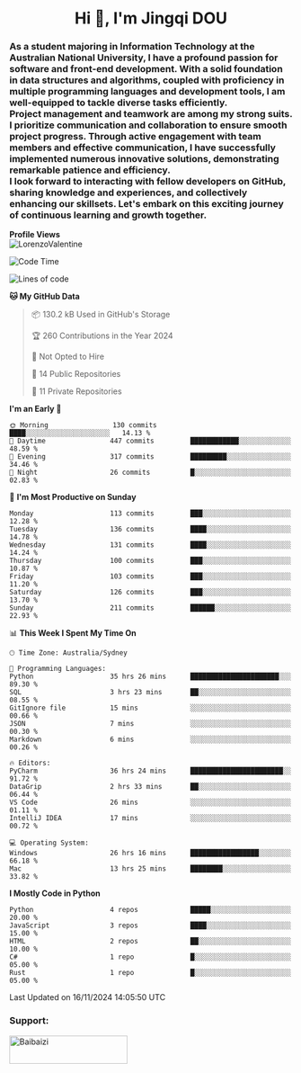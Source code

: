 <h1 align="center">Hi 👋, I'm Jingqi DOU</h1>
<h3 align="left">
As a student majoring in Information Technology at the Australian National University, I have a profound passion for software and front-end development. With a solid foundation in data structures and algorithms, coupled with proficiency in multiple programming languages and development tools, I am well-equipped to tackle diverse tasks efficiently. <br>
Project management and teamwork are among my strong suits. I prioritize communication and collaboration to ensure smooth project progress. Through active engagement with team members and effective communication, I have successfully implemented numerous innovative solutions, demonstrating remarkable patience and efficiency.<br>
I look forward to interacting with fellow developers on GitHub, sharing knowledge and experiences, and collectively enhancing our skillsets. Let's embark on this exciting journey of continuous learning and growth together.
</h3>

**Profile Views**<br>
<img src="https://count.getloli.com/get/@:name" alt="LorenzoValentine" theme="rule34" />


<!--START_SECTION:waka-->
![Code Time](http://img.shields.io/badge/Code%20Time-1%2C123%20hrs%2022%20mins-blue)

![Lines of code](https://img.shields.io/badge/From%20Hello%20World%20I%27ve%20Written-401.4%20thousand%20lines%20of%20code-blue)

**🐱 My GitHub Data** 

> 📦 130.2 kB Used in GitHub's Storage 
 > 
> 🏆 260 Contributions in the Year 2024
 > 
> 🚫 Not Opted to Hire
 > 
> 📜 14 Public Repositories 
 > 
> 🔑 11 Private Repositories 
 > 
**I'm an Early 🐤** 

```text
🌞 Morning                130 commits         ████░░░░░░░░░░░░░░░░░░░░░   14.13 % 
🌆 Daytime                447 commits         ████████████░░░░░░░░░░░░░   48.59 % 
🌃 Evening                317 commits         █████████░░░░░░░░░░░░░░░░   34.46 % 
🌙 Night                  26 commits          █░░░░░░░░░░░░░░░░░░░░░░░░   02.83 % 
```
📅 **I'm Most Productive on Sunday** 

```text
Monday                   113 commits         ███░░░░░░░░░░░░░░░░░░░░░░   12.28 % 
Tuesday                  136 commits         ████░░░░░░░░░░░░░░░░░░░░░   14.78 % 
Wednesday                131 commits         ████░░░░░░░░░░░░░░░░░░░░░   14.24 % 
Thursday                 100 commits         ███░░░░░░░░░░░░░░░░░░░░░░   10.87 % 
Friday                   103 commits         ███░░░░░░░░░░░░░░░░░░░░░░   11.20 % 
Saturday                 126 commits         ███░░░░░░░░░░░░░░░░░░░░░░   13.70 % 
Sunday                   211 commits         ██████░░░░░░░░░░░░░░░░░░░   22.93 % 
```


📊 **This Week I Spent My Time On** 

```text
🕑︎ Time Zone: Australia/Sydney

💬 Programming Languages: 
Python                   35 hrs 26 mins      ██████████████████████░░░   89.30 % 
SQL                      3 hrs 23 mins       ██░░░░░░░░░░░░░░░░░░░░░░░   08.55 % 
GitIgnore file           15 mins             ░░░░░░░░░░░░░░░░░░░░░░░░░   00.66 % 
JSON                     7 mins              ░░░░░░░░░░░░░░░░░░░░░░░░░   00.30 % 
Markdown                 6 mins              ░░░░░░░░░░░░░░░░░░░░░░░░░   00.26 % 

🔥 Editors: 
PyCharm                  36 hrs 24 mins      ███████████████████████░░   91.72 % 
DataGrip                 2 hrs 33 mins       ██░░░░░░░░░░░░░░░░░░░░░░░   06.44 % 
VS Code                  26 mins             ░░░░░░░░░░░░░░░░░░░░░░░░░   01.11 % 
IntelliJ IDEA            17 mins             ░░░░░░░░░░░░░░░░░░░░░░░░░   00.72 % 

💻 Operating System: 
Windows                  26 hrs 16 mins      █████████████████░░░░░░░░   66.18 % 
Mac                      13 hrs 25 mins      ████████░░░░░░░░░░░░░░░░░   33.82 % 
```

**I Mostly Code in Python** 

```text
Python                   4 repos             █████░░░░░░░░░░░░░░░░░░░░   20.00 % 
JavaScript               3 repos             ████░░░░░░░░░░░░░░░░░░░░░   15.00 % 
HTML                     2 repos             ██░░░░░░░░░░░░░░░░░░░░░░░   10.00 % 
C#                       1 repo              █░░░░░░░░░░░░░░░░░░░░░░░░   05.00 % 
Rust                     1 repo              █░░░░░░░░░░░░░░░░░░░░░░░░   05.00 % 
```




 Last Updated on 16/11/2024 14:05:50 UTC
<!--END_SECTION:waka-->

<!-- [![willianrod's wakatime stats](https://github-readme-stats.vercel.app/api/wakatime?username=lorenzoval2050)](https://github.com/anuraghazra/github-readme-stats) -->


<h3 align="left">Support:</h3>
<p><a href="https://www.buymeacoffee.com/Baibaizi"> <img align="left" src="https://cdn.buymeacoffee.com/buttons/v2/default-yellow.png" height="50" width="210" alt="Baibaizi" /></a></p><br><br>
